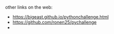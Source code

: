 other links on the web:

- https://bigeast.github.io/pythonchallenge.html
- https://github.com/ronen25/pychallenge
-  
